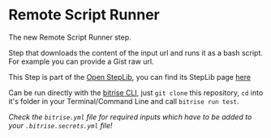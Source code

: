# Remote Script Runner

The new Remote Script Runner step.

Step that downloads the content of the input url and runs it as a bash script.
For example you can provide a Gist raw url.

This Step is part of the [Open StepLib](http://www.steplib.com/), you can find its StepLib page [here](http://www.steplib.com/step/remote-bash-script-runner)


Can be run directly with the [bitrise CLI](https://github.com/bitrise-io/bitrise),
just `git clone` this repository, `cd` into it's folder in your Terminal/Command Line
and call `bitrise run test`.

*Check the `bitrise.yml` file for required inputs which have to be
added to your `.bitrise.secrets.yml` file!*
